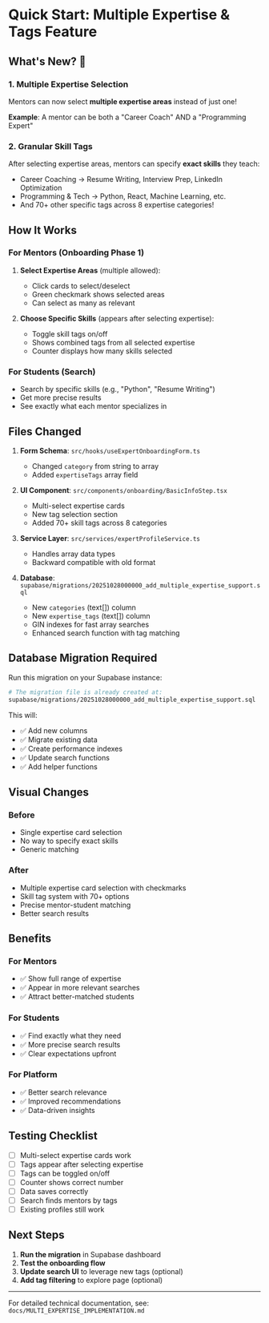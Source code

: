 # Quick Start: Multiple Expertise & Tags Feature

## What's New? 🎉

### 1. Multiple Expertise Selection
Mentors can now select **multiple expertise areas** instead of just one!

**Example**: A mentor can be both a "Career Coach" AND a "Programming Expert"

### 2. Granular Skill Tags
After selecting expertise areas, mentors can specify **exact skills** they teach:
- Career Coaching → Resume Writing, Interview Prep, LinkedIn Optimization
- Programming & Tech → Python, React, Machine Learning, etc.
- And 70+ other specific tags across 8 expertise categories!

## How It Works

### For Mentors (Onboarding Phase 1)
1. **Select Expertise Areas** (multiple allowed):
   - Click cards to select/deselect
   - Green checkmark shows selected areas
   - Can select as many as relevant

2. **Choose Specific Skills** (appears after selecting expertise):
   - Toggle skill tags on/off
   - Shows combined tags from all selected expertise
   - Counter displays how many skills selected

### For Students (Search)
- Search by specific skills (e.g., "Python", "Resume Writing")
- Get more precise results
- See exactly what each mentor specializes in

## Files Changed

1. **Form Schema**: `src/hooks/useExpertOnboardingForm.ts`
   - Changed `category` from string to array
   - Added `expertiseTags` array field

2. **UI Component**: `src/components/onboarding/BasicInfoStep.tsx`
   - Multi-select expertise cards
   - New tag selection section
   - Added 70+ skill tags across 8 categories

3. **Service Layer**: `src/services/expertProfileService.ts`
   - Handles array data types
   - Backward compatible with old format

4. **Database**: `supabase/migrations/20251028000000_add_multiple_expertise_support.sql`
   - New `categories` (text[]) column
   - New `expertise_tags` (text[]) column
   - GIN indexes for fast array searches
   - Enhanced search function with tag matching

## Database Migration Required

Run this migration on your Supabase instance:
```bash
# The migration file is already created at:
supabase/migrations/20251028000000_add_multiple_expertise_support.sql
```

This will:
- ✅ Add new columns
- ✅ Migrate existing data
- ✅ Create performance indexes
- ✅ Update search functions
- ✅ Add helper functions

## Visual Changes

### Before
- Single expertise card selection
- No way to specify exact skills
- Generic matching

### After
- Multiple expertise card selection with checkmarks
- Skill tag system with 70+ options
- Precise mentor-student matching
- Better search results

## Benefits

### For Mentors
- ✅ Show full range of expertise
- ✅ Appear in more relevant searches
- ✅ Attract better-matched students

### For Students
- ✅ Find exactly what they need
- ✅ More precise search results
- ✅ Clear expectations upfront

### For Platform
- ✅ Better search relevance
- ✅ Improved recommendations
- ✅ Data-driven insights

## Testing Checklist

- [ ] Multi-select expertise cards work
- [ ] Tags appear after selecting expertise
- [ ] Tags can be toggled on/off
- [ ] Counter shows correct number
- [ ] Data saves correctly
- [ ] Search finds mentors by tags
- [ ] Existing profiles still work

## Next Steps

1. **Run the migration** in Supabase dashboard
2. **Test the onboarding flow** 
3. **Update search UI** to leverage new tags (optional)
4. **Add tag filtering** to explore page (optional)

---

For detailed technical documentation, see: `docs/MULTI_EXPERTISE_IMPLEMENTATION.md`
